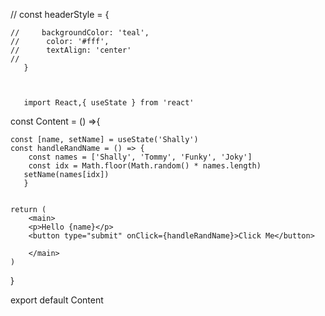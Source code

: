  // const headerStyle = {
                
    //     backgroundColor: 'teal',
    //      color: '#fff',
    //      textAlign: 'center'
    //  
       }



       import React,{ useState } from 'react'

const Content = () =>{

    const [name, setName] = useState('Shally')
    const handleRandName = () => {
        const names = ['Shally', 'Tommy', 'Funky', 'Joky']
        const idx = Math.floor(Math.random() * names.length)
       setName(names[idx])
       }


    return (
        <main>
        <p>Hello {name}</p>
        <button type="submit" onClick={handleRandName}>Click Me</button>

        </main>
    )
}

export default Content
